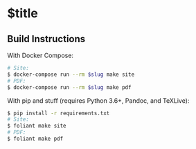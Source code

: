 #   $title

##  Build Instructions

With Docker Compose:

```bash
# Site:
$ docker-compose run --rm $slug make site
# PDF:
$ docker-compose run --rm $slug make pdf
```

With pip and stuff (requires Python 3.6+, Pandoc, and TeXLive):

```bash
$ pip install -r requirements.txt
# Site:
$ foliant make site
# PDF:
$ foliant make pdf
```
